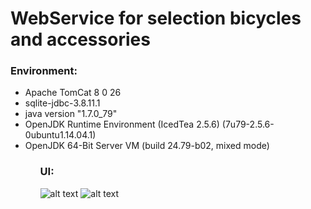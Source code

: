 # WebService for selection  bicycles and  accessories

### Environment:
<ul>
  <li>Apache TomCat 8 0 26</li>
  <li>sqlite-jdbc-3.8.11.1</li>
  <li>java version "1.7.0_79"</li>
  <li>OpenJDK Runtime Environment (IcedTea 2.5.6) (7u79-2.5.6-0ubuntu1.14.04.1)</li>
  <li>OpenJDK 64-Bit Server VM (build 24.79-b02, mixed mode)</li>
<ul>
  
### UI:
![alt text](https://github.com/Gusachenko/bike-sale-service/blob/master/Java-Javascript-SQLite2.png "UI 1")
![alt text](https://github.com/Gusachenko/bike-sale-service/blob/master/Java-Javascript-SQLite3.png "UI 2")


